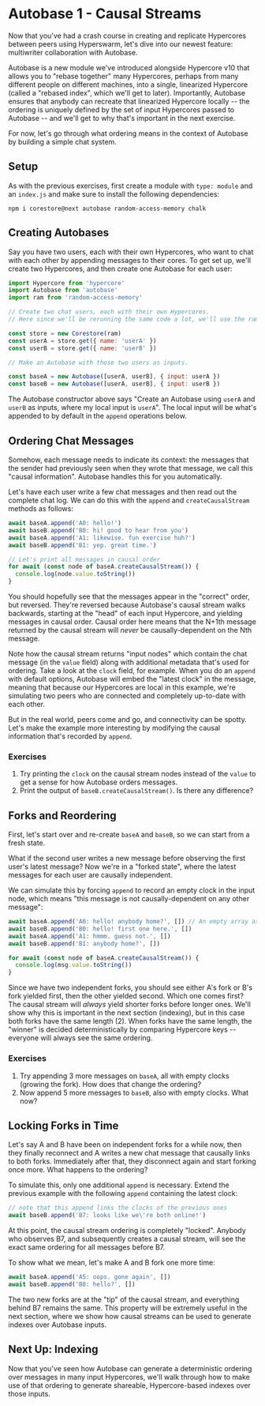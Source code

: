 # Autobase 1 - Causal Streams

Now that you've had a crash course in creating and replicate Hypercores between peers using Hyperswarm, let's dive into our newest feature: multiwriter collaboration with Autobase.

Autobase is a new module we've introduced alongside Hypercore v10 that allows you to "rebase together" many Hypercores, perhaps from many different people on different machines, into a single, linearized Hypercore (called a "rebased index", which we'll get to later). Importantly, Autobase ensures that anybody can recreate that linearized Hypercore locally -- the ordering is uniquely defined by the set of input Hypercores passed to Autobase -- and we'll get to why that's important in the next exercise.

For now, let's go through what ordering means in the context of Autobase by building a simple chat system.

## Setup

As with the previous exercises, first create a module with `type: module` and an `index.js` and make sure to install the following dependencies:
```
npm i corestore@next autobase random-access-memory chalk
```

## Creating Autobases

Say you have two users, each with their own Hypercores, who want to chat with each other by appending messages to their cores. To get set up, we'll create two Hypercores, and then create one Autobase for each user:
```js
import Hypercore from 'hypercore'
import Autobase from 'autobase'
import ram from 'random-access-memory'

// Create two chat users, each with their own Hypercores.
// Here since we'll be rerunning the same code a lot, we'll use the ram storage

const store = new Corestore(ram)
const userA = store.get({ name: 'userA' })
const userB = store.get({ name: 'userB' })

// Make an Autobase with those two users as inputs.

const baseA = new Autobase([userA, userB], { input: userA })
const baseB = new Autobase([userA, userB], { input: userB })
```

The Autobase constructor above says "Create an Autobase using `userA` and `userB` as inputs, where my local input is `userA`". The local input will be what's appended to by default in the `append` operations below.

## Ordering Chat Messages

Somehow, each message needs to indicate its context: the messages that the sender had previously seen when they wrote that message, we call this "causal information". Autobase handles this for you automatically.

Let's have each user write a few chat messages and then read out the complete chat log. We can do this with the `append` and `createCausalStream` methods as follows:
```js
await baseA.append('A0: hello!')
await baseB.append('B0: hi! good to hear from you')
await baseA.append('A1: likewise. fun exercise huh?')
await baseB.append('B1: yep. great time.')

// Let's print all messages in causal order
for await (const node of baseA.createCausalStream()) {
  console.log(node.value.toString())
}
```

You should hopefully see that the messages appear in the "correct" order, but reversed. They're reversed because Autobase's causal stream walks backwards, starting at the "head" of each input Hypercore, and yielding messages in causal order. Causal order here means that the N+1th message returned by the causal stream will *never* be causally-dependent on the Nth message.

Note how the causal stream returns "input nodes" which contain the chat message (in the `value` field) along with additional metadata that's used for ordering. Take a look at the `clock` field, for example. When you do an `append` with default options, Autobase will embed the "latest clock" in the message, meaning that because our Hypercores are local in this example, we're simulating two peers who are connected and completely up-to-date with each other.

But in the real world, peers come and go, and connectivity can be spotty. Let's make the example more interesting by modifying the causal information that's recorded by `append`.

### Exercises
1. Try printing the `clock` on the causal stream nodes instead of the `value` to get a sense for how Autobase orders messages.
2. Print the output of `baseB.createCausalStream()`. Is there any difference?

## Forks and Reordering

First, let's start over and re-create `baseA` and `baseB`, so we can start from a fresh state.

What if the second user writes a new message before observing the first user's latest message? Now we're in a "forked state", where the latest messages for each user are causally independent.

We can simulate this by forcing `append` to record an empty clock in the input node, which means "this message is not causally-dependent on any other message":
```js
await baseA.append('A0: hello! anybody home?', []) // An empty array as a second argument means "empty clock"
await baseB.append('B0: hello! first one here.', [])
await baseA.append('A1: hmmm. guess not.', [])
await baseB.append('B1: anybody home?', [])

for await (const node of baseA.createCausalStream()) {
  console.log(msg.value.toString())
}
```

Since we have two independent forks, you should see either A's fork or B's fork yielded first, then the other yielded second. Which one comes first? The causal stream will *always* yield shorter forks before longer ones. We'll show why this is important in the next section (indexing), but in this case both forks have the same length (2). When forks have the same length, the "winner" is decided deterministically by comparing Hypercore keys -- everyone will always see the same ordering.

### Exercises
1. Try appending 3 more messages on `baseA`, all with empty clocks (growing the fork). How does that change the ordering?
2. Now append 5 more messages to `baseB`, also with empty clocks. What now?

## Locking Forks in Time

Let's say A and B have been on independent forks for a while now, then they finally reconnect and A writes a new chat message that causally links to both forks. Immediately after that, they disconnect again and start forking once more. What happens to the ordering?

To simulate this, only one additional `append` is necessary. Extend the previous example with the following `append` containing the latest clock:
```js
// note that this append links the clocks of the previous ones
await baseB.append('B7: looks like we\'re both online!')
```

At this point, the causal stream ordering is completely "locked". Anybody who observes B7, and subsequently creates a causal stream, will see the exact same ordering for all messages before B7.

To show what we mean, let's make A and B fork one more time:
```js
await baseA.append('A5: oops. gone again', [])
await baseB.append('B8: hello?', [])
```

The two new forks are at the "tip" of the causal stream, and everything behind B7 remains the same. This property will be extremely useful in the next section, where we show how causal streams can be used to generate indexes over Autobase inputs.

## Next Up: Indexing

Now that you've seen how Autobase can generate a deterministic ordering over messages in many input Hypercores, we'll walk through how to make use of that ordering to generate shareable, Hypercore-based indexes over those inputs.
